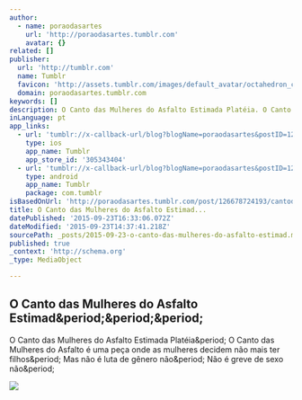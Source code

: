 ```yaml
---
author:
  - name: poraodasartes
    url: 'http://poraodasartes.tumblr.com'
    avatar: {}
related: []
publisher:
  url: 'http://tumblr.com'
  name: Tumblr
  favicon: 'http://assets.tumblr.com/images/default_avatar/octahedron_closed_128.png'
  domain: poraodasartes.tumblr.com
keywords: []
description: O Canto das Mulheres do Asfalto Estimada Platéia. O Canto das Mulheres do Asfalto é uma peça onde as mulheres decidem não mais ter filhos. Mas não é luta de gênero não. Não é greve de sexo não.
inLanguage: pt
app_links:
  - url: 'tumblr://x-callback-url/blog?blogName=poraodasartes&postID=126678724193'
    type: ios
    app_name: Tumblr
    app_store_id: '305343404'
  - url: 'tumblr://x-callback-url/blog?blogName=poraodasartes&postID=126678724193'
    type: android
    app_name: Tumblr
    package: com.tumblr
isBasedOnUrl: 'http://poraodasartes.tumblr.com/post/126678724193/cantodasmulheresdoasfalto'
title: O Canto das Mulheres do Asfalto Estimad...
datePublished: '2015-09-23T16:33:06.072Z'
dateModified: '2015-09-23T14:37:41.218Z'
sourcePath: _posts/2015-09-23-o-canto-das-mulheres-do-asfalto-estimad.md
published: true
_context: 'http://schema.org'
_type: MediaObject

---
```

<article style=""><h1>O Canto das Mulheres do Asfalto Estimad&amp;period;&amp;period;&amp;period;</h1><p>O Canto das Mulheres do Asfalto Estimada Platéia&amp;period; O Canto das Mulheres do Asfalto é uma peça onde as mulheres decidem não mais ter filhos&amp;period; Mas não é luta de gênero não&amp;period; Não é greve de sexo não&amp;period;</p><img src="http://41.media.tumblr.com/431b27cef4817d18bf2b2522b605641e/tumblr_nt3091ppH01udnmrqo1_500.jpg" /></article>